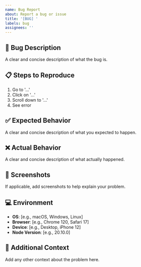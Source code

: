 ```yaml
---
name: Bug Report
about: Report a bug or issue
title: '[BUG] '
labels: bug
assignees: ''
---
```


## 🐛 Bug Description

A clear and concise description of what the bug is.

## 📋 Steps to Reproduce

1. Go to '...'
2. Click on '...'
3. Scroll down to '...'
4. See error

## ✅ Expected Behavior

A clear and concise description of what you expected to happen.

## ❌ Actual Behavior

A clear and concise description of what actually happened.

## 📸 Screenshots

If applicable, add screenshots to help explain your problem.

## 💻 Environment

- **OS**: [e.g., macOS, Windows, Linux]
- **Browser**: [e.g., Chrome 120, Safari 17]
- **Device**: [e.g., Desktop, iPhone 12]
- **Node Version**: [e.g., 20.10.0]

## 📝 Additional Context

Add any other context about the problem here.
